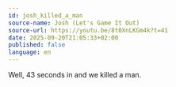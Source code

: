 ```yaml
---
id: josh_killed_a_man
source-name: Josh (Let's Game It Out)
source-url: https://youtu.be/8t0XnLKGm4k?t=41
date: 2025-09-20T21:05:33+02:00
published: false
language: en
---
```


Well, 43 seconds in and we killed a man.
